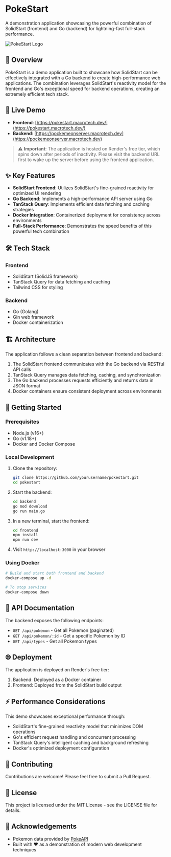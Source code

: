 # PokeStart

A demonstration application showcasing the powerful combination of SolidStart (frontend) and Go (backend) for lightning-fast full-stack performance.

![PokeStart Logo](https://pokestart.macrotech.dev/pokemon-logo.png)

## 🌟 Overview

PokeStart is a demo application built to showcase how SolidStart can be effectively integrated with a Go backend to create high-performance web applications. The combination leverages SolidStart's reactivity model for the frontend and Go's exceptional speed for backend operations, creating an extremely efficient tech stack.

## 🚀 Live Demo

- **Frontend**: [https://pokestart.macrotech.dev/](https://pokestart.macrotech.dev/)
- **Backend**: [https://pockemeonserver.macrotech.dev](https://pockemeonserver.macrotech.dev)

> ⚠️ **Important**: The application is hosted on Render's free tier, which spins down after periods of inactivity. Please visit the backend URL first to wake up the server before using the frontend application.

## ✨ Key Features

- **SolidStart Frontend**: Utilizes SolidStart's fine-grained reactivity for optimized UI rendering
- **Go Backend**: Implements a high-performance API server using Go
- **TanStack Query**: Implements efficient data fetching and caching strategies
- **Docker Integration**: Containerized deployment for consistency across environments
- **Full-Stack Performance**: Demonstrates the speed benefits of this powerful tech combination

## 🛠️ Tech Stack

### Frontend

- SolidStart (SolidJS framework)
- TanStack Query for data fetching and caching
- Tailwind CSS for styling

### Backend

- Go (Golang)
- Gin web framework
- Docker containerization

## 🏗️ Architecture

The application follows a clean separation between frontend and backend:

1. The SolidStart frontend communicates with the Go backend via RESTful API calls
2. TanStack Query manages data fetching, caching, and synchronization
3. The Go backend processes requests efficiently and returns data in JSON format
4. Docker containers ensure consistent deployment across environments

## 🚀 Getting Started

### Prerequisites

- Node.js (v16+)
- Go (v1.18+)
- Docker and Docker Compose

### Local Development

1. Clone the repository:

   ```bash
   git clone https://github.com/yourusername/pokestart.git
   cd pokestart
   ```

2. Start the backend:

   ```bash
   cd backend
   go mod download
   go run main.go
   ```

3. In a new terminal, start the frontend:

   ```bash
   cd frontend
   npm install
   npm run dev
   ```

4. Visit `http://localhost:3000` in your browser

### Using Docker

```bash
# Build and start both frontend and backend
docker-compose up -d

# To stop services
docker-compose down
```

## 📝 API Documentation

The backend exposes the following endpoints:

- `GET /api/pokemon` - Get all Pokemon (paginated)
- `GET /api/pokemon/:id` - Get a specific Pokemon by ID
- `GET /api/types` - Get all Pokemon types

## 🌐 Deployment

The application is deployed on Render's free tier:

1. Backend: Deployed as a Docker container
2. Frontend: Deployed from the SolidStart build output

## ⚡ Performance Considerations

This demo showcases exceptional performance through:

- SolidStart's fine-grained reactivity model that minimizes DOM operations
- Go's efficient request handling and concurrent processing
- TanStack Query's intelligent caching and background refreshing
- Docker's optimized deployment configuration

## 🤝 Contributing

Contributions are welcome! Please feel free to submit a Pull Request.

## 📄 License

This project is licensed under the MIT License - see the LICENSE file for details.

## 🙏 Acknowledgements

- Pokemon data provided by [PokeAPI](https://pokeapi.co/)
- Built with ❤️ as a demonstration of modern web development techniques
